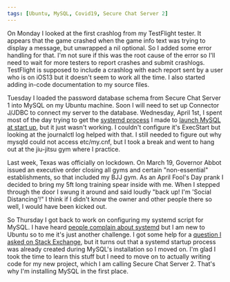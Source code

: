 ```yaml
---
tags: [Ubuntu, MySQL, Covid19, Secure Chat Server 2]
---
```

On Monday I looked at the first crashlog from my TestFlight tester. It appears that the game crashed when the game info text was trying to display a message, but unwrapped a nil optional.  So I added some error handling for that. I'm not sure if this was the root cause of the error so I'll need to wait for more testers to report crashes and submit crashlogs. TestFlight is supposed to include a crashlog with each report sent by a user who is on iOS13 but it doesn't seem to work all the time. I also started adding in-code documentation to my source files.

Tuesday I loaded the password database schema from Secure Chat Server 1 into MySQL on my Ubuntu machine. Soon I will need to set up Connector J/JDBC to connect my server to the database. Wednesday, April 1st, I spent most of the day trying to get the [systemd process][what is systemd] I made to [launch MySQL at start up][guide I followed], but it just wasn't working. I couldn't configure it's ExecStart but looking at the journalctl log helped with that. I still needed to figure out why mysqld could not access etc/my.cnf, but I took a break and went to hang out at the jiu-jitsu gym where I practice.

Last week, Texas was officially on lockdown. On March 19, Governor Abbot issued an executive order closing all gyms and certain "non-essential" establishments, so that included my BJJ gym. As an April Fool's Day prank I decided to bring my 5ft long training spear inside with me. When I stepped through the door I swung it around and said loudly "back up! I'm 'Social Distancing'!" I think if I didn't know the owner and other people there so well, I would have been kicked out.

So Thursday I got back to work on configuring my systemd script for MySQL. I have heard [people complain about systemd][controversial] but I am new to Ubuntu so to me it's just another challenge. I got some help for a [question I asked on Stack Exchange][my question], but it turns out that a systemd startup process was already created during MySQL's installation so I moved on. I'm glad I took the time to learn this stuff but I need to move on to actually writing code for my new project, which I am calling Secure Chat Server 2. That's why I'm installing MySQL in the first place.

[my question]: https://askubuntu.com/questions/1222156/how-do-i-create-systemd-service-unit-configuration-file-for-mysql-server "Me on askubuntu.com"
[guide I followed]:https://dev.mysql.com/doc/mysql-secure-deployment-guide/5.7/en/secure-deployment-post-install.html#secure-deployment-systemd-startup "MySQL official docs"
[controversial]:https://www.linux.com/training-tutorials/understanding-and-using-systemd/ "The Controversy"
[what is systemd]:https://www.digitalocean.com/community/tutorials/understanding-systemd-units-and-unit-files "What is systemd?"
